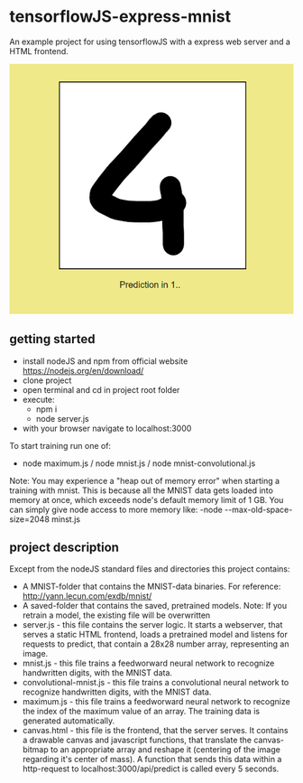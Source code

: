 # tensorflowJS-express-mnist
An example project for using tensorflowJS with a express web server and a HTML frontend.

![Screnshot](screenshot.png?raw=true)

## getting started
- install nodeJS and npm from official website https://nodejs.org/en/download/
- clone project
- open terminal and cd in project root folder
- execute:
    - npm i
    - node server.js
- with your browser navigate to localhost:3000

To start training run one of:
- node maximum.js / node mnist.js / node mnist-convolutional.js

Note:
You may experience a "heap out of memory error" when starting a training with mnist. This is because all the MNIST data gets loaded into memory at once, which exceeds node's default memory limit of 1 GB. You can simply give node access to more memory like:
    -node --max-old-space-size=2048 minst.js


## project description
Except from the nodeJS standard files and directories this project contains:
- A MNIST-folder that contains the MNIST-data binaries. For reference: http://yann.lecun.com/exdb/mnist/
- A saved-folder that contains the saved, pretrained models. Note: If you retrain a model, the existing file will be overwritten
- server.js - this file contains the server logic. It starts a webserver, that serves a static HTML frontend, loads a pretrained model and listens for requests to predict, that contain a 28x28 number array, representing an image.
- mnist.js - this file trains a feedworward neural network to recognize handwritten digits, with the MNIST data.
- convolutional-mnist.js - this file trains a convolutional neural network to recognize handwritten digits, with the MNIST data.
- maximum.js - this file trains a feedworward neural network to recognize the index of the maximum value of an array. The training data is generated automatically.
- canvas.html - this file is the frontend, that the server serves. It contains a drawable canvas and javascript functions, that translate the canvas-bitmap to an appropriate array and reshape it (centering of the image regarding it's center of mass). A function that sends this data within a http-request to localhost:3000/api/predict is called every 5 seconds.

